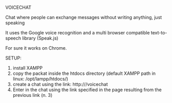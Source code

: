 
VOICECHAT

Chat where people can exchange messages without writing anything, just speaking

It uses the Google voice recognition and a multi browser compatible text-to-speech library (Speak.js)

For sure it works on Chrome.

SETUP:
1. install XAMPP
2. copy the packat inside the htdocs directory (default XAMPP path in linux: /opt/lampp/htdocs/)
3. create a chat using the link: http://<XAMPP host>/voicechat
4. Enter in the chat using the link specified in the page resulting from the previous link (n. 3)
